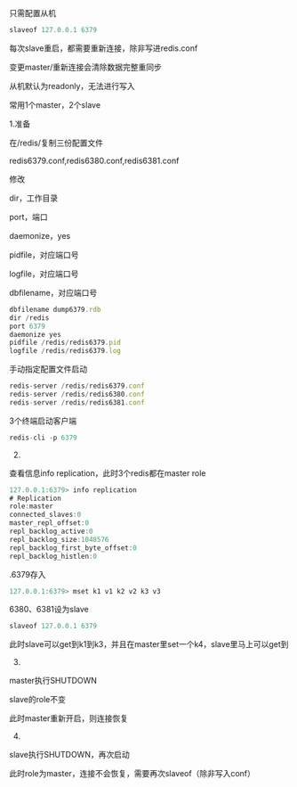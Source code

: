 只需配置从机

```javascript
slaveof 127.0.0.1 6379
```

每次slave重启，都需要重新连接，除非写进redis.conf

变更master/重新连接会清除数据完整重同步



从机默认为readonly，无法进行写入



常用1个master，2个slave

1.准备

在/redis/复制三份配置文件

redis6379.conf,redis6380.conf,redis6381.conf

修改

dir，工作目录

port，端口

daemonize，yes

pidfile，对应端口号

logfile，对应端口号

dbfilename，对应端口号

```javascript
dbfilename dump6379.rdb
dir /redis
port 6379
daemonize yes
pidfile /redis/redis6379.pid
logfile /redis/redis6379.log
```

手动指定配置文件启动

```javascript
redis-server /redis/redis6379.conf
redis-server /redis/redis6380.conf
redis-server /redis/redis6381.conf
```

3个终端启动客户端

```javascript
redis-cli -p 6379
```





2.

查看信息info replication，此时3个redis都在master role

```javascript
127.0.0.1:6379> info replication
# Replication
role:master
connected_slaves:0
master_repl_offset:0
repl_backlog_active:0
repl_backlog_size:1048576
repl_backlog_first_byte_offset:0
repl_backlog_histlen:0
```

.6379存入

```javascript
127.0.0.1:6379> mset k1 v1 k2 v2 k3 v3
```

6380、6381设为slave

```javascript
slaveof 127.0.0.1 6379
```

此时slave可以get到k1到k3，并且在master里set一个k4，slave里马上可以get到



3.

master执行SHUTDOWN

slave的role不变

此时master重新开启，则连接恢复



4.

slave执行SHUTDOWN，再次启动

此时role为master，连接不会恢复，需要再次slaveof（除非写入conf）